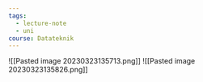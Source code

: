 ```yaml
---
tags:
  - lecture-note
  - uni
course: Datateknik
---
```

![[Pasted image 20230323135713.png]]
![[Pasted image 20230323135826.png]]